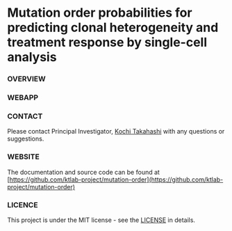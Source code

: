 # Mutation order probabilities for predicting clonal heterogeneity and treatment response by single-cell analysis

### OVERVIEW

### WEBAPP

### CONTACT
Please contact Principal Investigator, [Kochi Takahashi](ktakahashi@mdanderson.org) with any questions or suggestions.

### WEBSITE
The documentation and source code can be found at [https://github.com/ktlab-project/mutation-order](https://github.com/ktlab-project/mutation-order)

### LICENCE
This project is under the MIT license - see the [LICENSE](https://github.com/ktlab-project/mutation-order/blob/main/LICENSE) in details.

